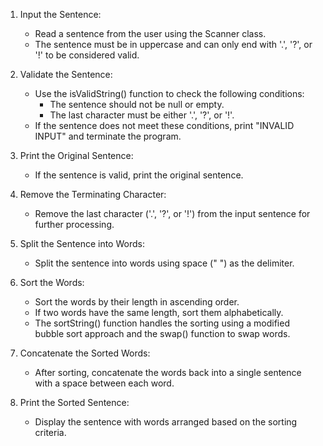 1. Input the Sentence:
   - Read a sentence from the user using the Scanner class.
   - The sentence must be in uppercase and can only end with '.', '?', or '!' to be considered valid.

2. Validate the Sentence:
   - Use the isValidString() function to check the following conditions:
     - The sentence should not be null or empty.
     - The last character must be either '.', '?', or '!'.
   - If the sentence does not meet these conditions, print "INVALID INPUT" and terminate the program.

3. Print the Original Sentence:
   - If the sentence is valid, print the original sentence.

4. Remove the Terminating Character:
   - Remove the last character ('.', '?', or '!') from the input sentence for further processing.

5. Split the Sentence into Words:
   - Split the sentence into words using space (" ") as the delimiter.

6. Sort the Words:
   - Sort the words by their length in ascending order.
   - If two words have the same length, sort them alphabetically.
   - The sortString() function handles the sorting using a modified bubble sort approach and the swap() function to swap words.

7. Concatenate the Sorted Words:
   - After sorting, concatenate the words back into a single sentence with a space between each word.

8. Print the Sorted Sentence:
   - Display the sentence with words arranged based on the sorting criteria.
